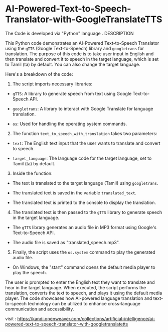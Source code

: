 # AI-Powered-Text-to-Speech-Translator-with-GoogleTranslateTTS
The Code is developed via "Python" language .
DESCRIPTION 


This Python code demonstrates an AI-Powered Text-to-Speech Translator using the `gTTS` (Google Text-to-Speech) library and `googletrans` for translation. The purpose of this code is to take user input in English and then translate and convert it to speech in the target language, which is set to Tamil (ta) by default. You can also change the target language.



Here's a breakdown of the code:



1. The script imports necessary libraries:

  - `gTTS`: A library to generate speech from text using Google Text-to-Speech API.

  - `googletrans`: A library to interact with Google Translate for language translation.

  - `os`: Used for handling the operating system commands.



2. The function `text_to_speech_with_translation` takes two parameters:

  - `text`: The English text input that the user wants to translate and convert to speech.

  - `target_language`: The language code for the target language, set to Tamil (ta) by default.



3. Inside the function:

  - The text is translated to the target language (Tamil) using `googletrans`.

  - The translated text is saved in the variable `translated_text`.

  - The translated text is printed to the console to display the translation.



4. The translated text is then passed to the `gTTS` library to generate speech in the target language.

  - The `gTTS` library generates an audio file in MP3 format using Google's Text-to-Speech API.

  - The audio file is saved as "translated_speech.mp3".



5. Finally, the script uses the `os.system` command to play the generated audio file.

  - On Windows, the "start" command opens the default media player to play the speech.



The user is prompted to enter the English text they want to translate and hear in the target language. When executed, the script performs the translation, converts the text to speech, and plays it using the default media player. The code showcases how AI-powered language translation and text-to-speech technology can be utilized to enhance cross-language communication and accessibility.



visit : https://kandi.openweaver.com/collections/artificial-intelligence/ai-powered-text-to-speech-translator-with-googletranslatetts
